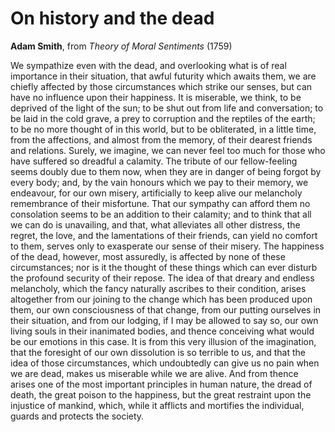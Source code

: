 # On history and the dead

**Adam Smith**, from *Theory of Moral Sentiments* (1759)

We sympathize even with the dead, and overlooking what is of real importance in their situation, that awful futurity which awaits them, we are chiefly affected by those circumstances which strike our senses, but can have no influence upon their happiness. It is miserable, we think, to be deprived of the light of the sun; to be shut out from life and conversation; to be laid in the cold grave, a prey to corruption and the reptiles of the earth; to be no more thought of in this world, but to be obliterated, in a little time, from the affections, and almost from the memory, of their dearest friends and relations. Surely, we imagine, we can never feel too much for those who have suffered so dreadful a calamity. The tribute of our fellow-feeling seems doubly due to them now, when they are in danger of being forgot by every body; and, by the vain honours which we pay to their memory, we endeavour, for our own misery, artificially to keep alive our melancholy remembrance of their misfortune. That our sympathy can afford them no consolation seems to be an addition to their calamity; and to think that all we can do is unavailing, and that, what alleviates all other distress, the regret, the love, and the lamentations of their friends, can yield no comfort to them, serves only to exasperate our sense of their misery. The happiness of the dead, however, most assuredly, is affected by none of these circumstances; nor is it the thought of these things which can ever disturb the profound security of their repose. The idea of that dreary and endless melancholy, which the fancy naturally ascribes to their condition, arises altogether from our joining to the change which has been produced upon them, our own consciousness of that change, from our putting ourselves in their situation, and from our lodging, if I may be allowed to say so, our own living souls in their inanimated bodies, and thence conceiving what would be our emotions in this case. It is from this very illusion of the imagination, that the foresight of our own dissolution is so terrible to us, and that the idea of those circumstances, which undoubtedly can give us no pain when we are dead, makes us miserable while we are alive. And from thence arises one of the most important principles in human nature, the dread of death, the great poison to the happiness, but the great restraint upon the injustice of mankind, which, while it afflicts and mortifies the individual, guards and protects the society.